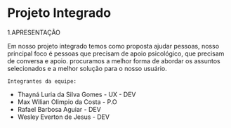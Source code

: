 # Projeto Integrado

1.APRESENTAÇÃO

 Em nosso projeto integrado temos como proposta ajudar pessoas, nosso principal foco é pessoas que precisam de apoio psicológico, que precisam de conversa e apoio. procuramos a melhor forma de abordar os assuntos selecionados e a melhor solução para o nosso usuário.

    Integrantes da equipe:
- Thayná Luria da Silva Gomes - UX - DEV
- Max Wilian Olimpio da Costa - P.O
- Rafael Barbosa Aguiar - DEV
- Wesley Everton de Jesus - DEV
